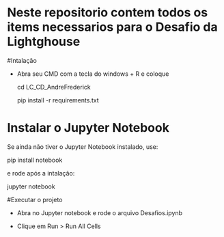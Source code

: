 # Neste repositorio contem todos os items necessarios para o Desafio da Lightghouse

#Intalação 
- Abra seu CMD com a tecla do windows + R e coloque

  cd LC_CD_AndreFrederick
  
  pip install -r requirements.txt

# Instalar o Jupyter Notebook

Se ainda não tiver o Jupyter Notebook instalado, use:

pip install notebook

e rode após a intalação:

  jupyter notebook

#Executar o projeto

- Abra no Jupyter notebook e rode o arquivo Desafios.ipynb

- Clique em Run > Run All Cells



